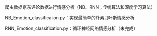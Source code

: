 爬虫数据京东评论数据进行情感分析（NB、RNN；传统算法和深度学习算法）

NB_Emotion_classification.py：实现最简单的朴素贝叶斯情感分析

RNN_Emotion_classification.py：循环神经网络情感分析（未完成）






